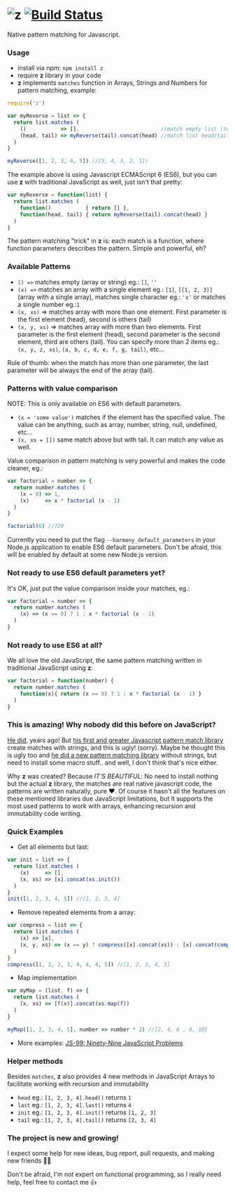 # ![z](https://raw.githubusercontent.com/leonardiwagner/z/master/z-logo.png) [![Build Status](https://travis-ci.org/leonardiwagner/z.svg?branch=master)](https://travis-ci.org/leonardiwagner/z)
Native pattern matching for Javascript. 


### Usage
- install via npm: `npm install z`
- require **z** library in your code
- **z** implements `matches` function in Arrays, Strings and Numbers for pattern matching, example:

```javascript
require('z')

var myReverse = list => {
  return list.matches (
    ()           => [],                          //match empty list (to check list ending)
    (head, tail) => myReverse(tail).concat(head) //match list head/tail to create reversed list recusively
  )
}

myReverse([1, 2, 3, 4, 5]) //[5, 4, 3, 2, 1])
```

The example above is using Javascript ECMAScript 6 (ES6), but you can use **z** with traditional JavaScript as well, just isn't that pretty:

```javascript
var myReverse = function(list) {
  return list.matches (
    function()           { return [] },
    function(head, tail) { return myReverse(tail).concat(head) }
  )
}
```

The pattern matching "trick" in **z** is: each match is a function, where function parameters describes the pattern. Simple and powerful, eh? 
### Available Patterns

- `() =>` matches empty (array or string) eg.: `[]`, `''`
- `(x) =>` matches an array with a single element eg.: `[1]`, `[[1, 2, 3]]` (array with a single array), matches single character eg.: `'x'` or matches a single number eg.:`1`
- `(x, xs)` => matches array with more than one element. First parameter is the first element (head), second is others (tail)
- `(x, y, xs)` => matches array with more than two elements. First parameter is the first element (head), second parameter is the second element, third are others (tail). You can specify more than 2 items eg.: `(x, y, z, xs)`, `(a, b, c, d, e, f, g, tail)`, etc...

Rule of thumb: when the match has more than one parameter, the last parameter will be always the end of the array (tail).

### Patterns with value comparison
NOTE: This is only available on ES6 with default parameters.

- `(x = 'some value')` matches if the element has the specified value. The value can be anything, such as array, number, string, null, undefined, etc...
- `(x, xs = [])` same match above but with tail. It can match any value as well.

Value comparison in pattern matching is very powerful and makes the code cleaner, eg.:

```javascript  
var factorial = number => {
  return number.matches (
    (x = 0) => 1,
    (x)     => x * factorial (x - 1)
  )
}

factorial(6) //720
```

Currently you need to put the flag `--harmony_default_parameters` in your Node.js application to enable ES6 default parameters. Don't be afraid, this will be enabled by default at some new Node.js version.

### Not ready to use ES6 default parameters yet?

It's OK, just put the value comparison inside your matches, eg.:

```javascript
var factorial = number => {
  return number.matches (
    (x) => (x == 0) ? 1 : x * factorial (x - 1)
  )
}
```

### Not ready to use ES6 at all?

We all love the old JavaScript, the same pattern matching written in traditional JavaScript using **z**:

```javascript
var factorial = function(number) {
  return number.matches (
    function(x){ return (x == 0) ? 1 : x * factorial (x - 1) }
  )
}
```

### This is amazing! Why nobody did this before on JavaScript?

[He did](https://github.com/natefaubion), years ago! But [his first and greater Javascript pattern match library](https://github.com/natefaubion/matches.js) create matches with strings, and this is ugly! (sorry). Maybe he thought this is ugly too and [he did a new pattern matching library](https://github.com/natefaubion/sparkler) without strings, but need to install some macro stuff.. and well, I don't think that's nice either.

Why **z** was created? Because *IT'S BEAUTIFUL*: No need to install nothing but the actual **z** library, the matches are real native javascript code, the patterns are written naturally, pure :heart:. Of course it hasn't all the features on these mentioned libraries due JavaScript limitations, but it supports the most used patterns to work with arrays, enhancing recursion and immutability code writing.

### Quick Examples
- Get all elements but last:
```javascript
var init = list => {
  return list.matches (
    (x)     => [],
    (x, xs) => [x].concat(xs.init())
  )
}
init([1, 2, 3, 4, 5]) //[1, 2, 3, 4]
```

- Remove repeated elements from a array:
```javascript
var compress = list => {
  return list.matches (
    (x) => [x],
    (x, y, xs) => (x == y) ? compress([x].concat(xs)) : [x].concat(compress([y].concat(xs)))
  )
}
compress([1, 2, 2, 3, 4, 4, 4, 5]) //[1, 2, 3, 4, 5]
```

- Map implementation
```javascript
var myMap = (list, f) => {
  return list.matches (
    (x, xs) => [f(x)].concat(xs.map(f))
  )
}

myMap([1, 2, 3, 4, 5], number => number * 2) //[2, 4, 6 , 8, 10]
```

- More examples: [JS-99: Ninety-Nine JavaScript Problems](http://leonardiwagner.github.io/js-99/)

### Helper methods
Besides `matches`, **z** also provides 4 new methods in JavaScript Arrays to facilitate working with recursion and immutability
- `head` eg.: `[1, 2, 3, 4].head()` returns `1`
- `last` eg.: `[1, 2, 3, 4].last()` returns `4`
- `init` eg.: `[1, 2, 3, 4].init()` returns `[1, 2, 3]`
- `tail` eg.: `[1, 2, 3, 4].tail()` returns `[2, 3, 4]`

### The project is new and growing!

I expect some help for new ideas, bug report, pull requests, and making new friends :dancers::dancers:

Don't be afraid, I'm not expert on functional programming, so I really need help, feel free to contact me :thumbsup:
